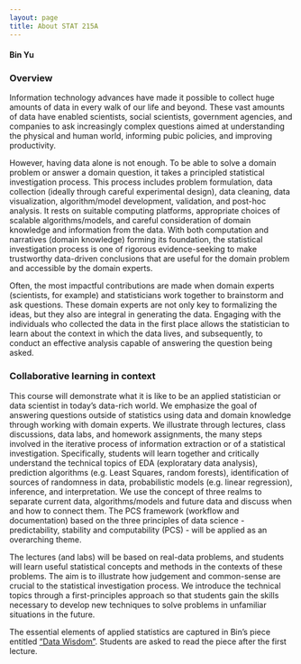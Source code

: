 ```yaml
---
layout: page
title: About STAT 215A
---
```


#### Bin Yu

### Overview

Information technology advances have made it possible to collect huge amounts of
data in every walk of our life and beyond. These vast amounts of data have
enabled scientists, social scientists, government agencies, and companies to ask
increasingly complex questions aimed at understanding the physical and human
world, informing pubic policies, and improving productivity.

However, having data alone is not enough. To be able to solve a domain problem
or answer a domain question, it takes a principled statistical investigation
process. This process includes problem formulation, data collection (ideally
through careful experimental design), data cleaning, data visualization,
algorithm/model development, validation, and post-hoc analysis. It rests on
suitable computing platforms, appropriate choices of scalable algorithms/models,
and careful consideration of domain knowledge and information from the data.
With both computation and narratives (domain knowledge) forming its foundation,
the statistical investigation process is one of rigorous evidence-seeking to
make trustworthy data-driven conclusions that are useful for the domain problem
and accessible by the domain experts.

Often, the most impactful contributions are made when domain experts
(scientists, for example) and statisticians work together to brainstorm and ask
questions. These domain experts are not only key to formalizing the ideas, but
they also are integral in generating the data. Engaging with the individuals who
collected the data in the first place allows the statistician to learn about the
context in which the data lives, and subsequently, to conduct an effective
analysis capable of answering the question being asked.

### Collaborative learning in context

This course will demonstrate what it is like to be an applied statistician or data scientist in today’s data-rich world. We emphasize the goal of answering questions outside of statistics using data and domain knowledge through working with domain experts. We illustrate through lectures, class discussions, data labs, and homework assignments, the many steps involved in the iterative process of information extraction or of a statistical investigation. Specifically, students will learn together and critically understand the technical topics of EDA (exploratary data analysis), prediction algorithms (e.g. Least Squares, random forests), identification of sources of randomness in data, probabilistic models (e.g. linear regression), inference, and interpretation. We use the concept of three realms to separate current data, algorithms/models and future data and discuss when and how to connect them. The PCS framework (workflow and documentation) based on the three principles of data science - predictability, stability and computability (PCS) - will be applied as an overarching theme.

The lectures (and labs) will be based on real-data problems, and students will learn useful statistical concepts and methods in the contexts of these problems. The aim is to illustrate how judgement and common-sense are crucial to the statistical investigation process. We introduce the technical topics through a first-principles approach so that students gain the skills necessary to develop new techniques to solve problems in unfamiliar situations in the future.

The essential elements of applied statistics are captured in Bin’s piece entitled [“Data Wisdom”](http://www.odbms.org/2015/04/data-wisdom-for-data-science/). Students are asked to read the piece after the first lecture.

